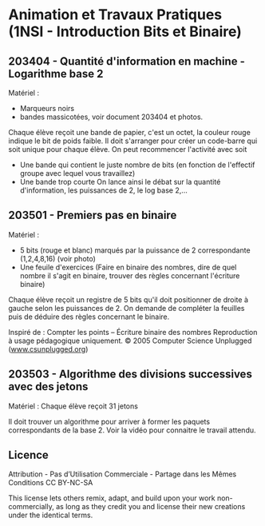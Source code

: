 # Animation et Travaux Pratiques (1NSI - Introduction Bits et Binaire)

## 203404 - Quantité d'information en machine - Logarithme base 2

Matériel : 
* Marqueurs noirs
* bandes massicotées, voir document 203404 et photos.

Chaque élève reçoit une bande de papier, c'est un octet, la couleur rouge indique le bit de poids faible.
Il doit s'arranger pour créer un code-barre qui soit unique pour chaque élève.
On peut recommencer l'activité avec soit 
* Une bande qui contient le juste nombre de bits (en fonction de l'effectif groupe avec lequel vous travaillez)
* Une bande trop courte
On lance ainsi le débat sur la quantité d'information, les puissances de 2, le log base 2,...

## 203501 - Premiers pas en binaire
Matériel :
* 5 bits (rouge et blanc) marqués par la puissance de 2 correspondante (1,2,4,8,16) (voir photo)
* Une feuile d'exercices (Faire en binaire des nombres, dire de quel nombre il s'agit en binaire, trouver des règles concernant l'écriture binaire)

Chaque élève reçoit un registre de 5 bits qu'il doit positionner de droite à gauche selon les puissances de 2.
On demande de compléter la feuilles puis de déduire des règles concernant le binaire.

Inspiré de : Compter les points – Écriture binaire des nombres
Reproduction à usage pédagogique uniquement.
© 2005 Computer Science Unplugged (www.csunplugged.org)

## 203503 - Algorithme des divisions successives avec des jetons
Matériel : 
Chaque élève reçoit 31 jetons

Il doit trouver un algorithme pour arriver à former les paquets correspondants de la base 2. Voir la vidéo pour connaitre le travail attendu.


## Licence
Attribution - Pas d’Utilisation Commerciale - Partage dans les Mêmes Conditions
CC BY-NC-SA

This license lets others remix, adapt, and build upon your work non-commercially, as long as they credit you and license their new creations under the identical terms.
